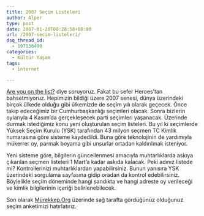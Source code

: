 ```yaml
---
title: 2007 Seçim Listeleri
author: Alper
type: post
date: 2007-01-20T00:28:58+00:00
url: /2007-secim-listeleri/
dsq_thread_id:
  - 197136400
categories:
  - Kültür Yaşam
tags:
  - internet

---
```

[Are you on the list?][1] diye soruyoruz. Fakat bu sefer Heroes&#8217;tan bahsetmiyoruz. Hepimizin bildiği üzere 2007 senesi, dünya üzerindeki birçok ülkede olduğu gibi ülkemizde de seçim yılı olarak geçecek. Önce takip edeceğimiz bir Cumhurbaşkanlığı seçimleri olacak. Sonra bizlerin oylarıyla 4 Kasım&#8217;da gerçekleşecek parti seçimleri yaşanacak. Üzerinde durmak istediğimiz konu yeni oluşturulan seçim listeleri. Bu yıl ki seçimlerde Yüksek Seçim Kurulu (YSK) tarafından 43 milyon seçmen TC Kimlik numarasına göre sisteme kaydedildi. Buna göre teknolojinin de yardımıyla mükerrer oy, parmak boyama gibi unsurlar ortadan kaldırılmak isteniyor.

Yeni sisteme göre, bilgilerin güncellenmesi amacıyla muhtarlıklarda askıya çıkarılan seçmen listeleri 1 Mart&#8217;a kadar askıda kalacak. Peki adınız listede mi? Kontrollerinizi muhtarlıklardan yapabilirsiniz. Bunun yanısıra YSK üzerindeki sorgulama sayfasına gidip oradan da kontrol edebilirsiniz. Böylelikle seçim döneminde hangi sandıkta ve hangi adreste oy verileceği ve kimlik bilgilerinin içeriği belirlenebilecek.

Son olarak [Mürekkep.Org][2] üzerinde sağ tarafta gördüğünüz olduğunuz seçim anketimizi hatırlatırız.

 [1]: https://www.murekkep.org/heroes-are-you-on-the-list-113
 [2]: https://www.murekkep.org